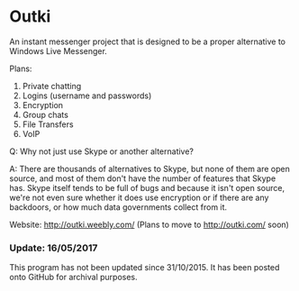 # Outki
An instant messenger project that is designed to be a proper alternative to Windows Live Messenger.

Plans:

1. Private chatting
2. Logins (username and passwords)
3. Encryption
4. Group chats
5. File Transfers
6. VoIP

Q: Why not just use Skype or another alternative?

A: There are thousands of alternatives to Skype, but none of them are open source, and most of them don't have the number of features that Skype has. Skype itself tends to be full of bugs and because it isn't open source, we're not even sure whether it does use encryption or if there are any backdoors, or how much data governments collect from it.

Website: http://outki.weebly.com/  (Plans to move to http://outki.com/ soon)

### Update: 16/05/2017 ###

This program has not been updated since 31/10/2015. It has been posted onto GitHub for archival purposes.

